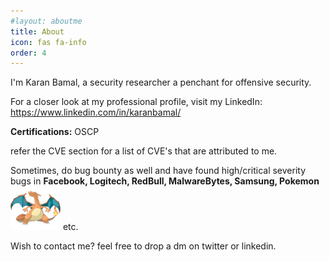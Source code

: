 ```yaml
---
#layout: aboutme
title: About
icon: fas fa-info
order: 4
---
```


I'm Karan Bamal, a security researcher a penchant for offensive security.

For a closer look at my professional profile, visit my LinkedIn: https://www.linkedin.com/in/karanbamal/

<b>Certifications:</b>
OSCP

refer the CVE section for a list of CVE's that are attributed to me.

Sometimes, do bug bounty as well and have found high/critical severity bugs in <b>Facebook, Logitech, RedBull, MalwareBytes, Samsung, Pokemon </b> <img src=https://raw.githubusercontent.com/abankalarm/abankalarm.github.io/56484680ac75bcc226df5f1ba38c4e95675fb663/charizard%20(1).png style="width: 80px; height: 70px;"> etc.

Wish to contact me?
feel free to drop a dm on twitter or linkedin.

